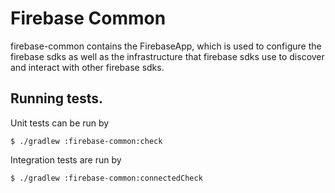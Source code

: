 # Firebase Common
firebase-common contains the FirebaseApp, which is used to configure
the firebase sdks as well as the infrastructure that firebase sdks use
to discover and interact with other firebase sdks.

## Running tests.

Unit tests can be run by
```
$ ./gradlew :firebase-common:check
```

Integration tests are run by

```
$ ./gradlew :firebase-common:connectedCheck
```
